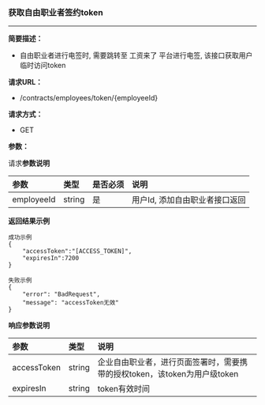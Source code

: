 ### 获取自由职业者签约token

---

**简要描述：**

* 自由职业者进行电签时, 需要跳转至 工资来了 平台进行电签, 该接口获取用户临时访问token

**请求URL：**

* /contracts/employees/token/{employeeId}

**请求方式：**

* GET 

**参数：**

请求**参数说明**

| 参数 | 类型 | 是否必须 | 说明 |
| :--- | :--- | :--- | :--- |
| employeeId | string | 是 | 用户Id, 添加自由职业者接口返回 |

**返回结果示例**

```
成功示例
{
    "accessToken":"[ACCESS_TOKEN]",
    "expiresIn":7200
}

失败示例
{
    "error": "BadRequest",
    "message": "accessToken无效"
}
```

**响应参数说明**

| 参数 | 类型 | 说明 |
| :--- | :--- | :--- |
| accessToken | string | 企业自由职业者，进行页面签署时，需要携带的授权token，该token为用户级token |
| expiresIn | string | token有效时间 |



